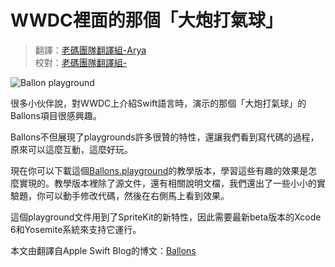# WWDC裡面的那個「大炮打氣球」

> 翻譯：[老碼團隊翻譯組-Arya](http://weibo.com/littlekok/)  
> 校對：[老碼團隊翻譯組-](Jame)

![Ballon playground](https://devimages.apple.com.edgekey.net/swift/images/swift-screenshot.jpg)


很多小伙伴說，對WWDC上介紹Swift語言時，演示的那個「大炮打氣球」的Ballons項目很感興趣。

Ballons不但展現了playgrounds許多很贊的特性，還讓我們看到寫代碼的過程，原來可以這麼互動，這麼好玩。

現在你可以下載這個[Ballons.playground](https://developer.apple.com/swift/blog/downloads/Balloons.zip)的教學版本，學習這些有趣的效果是怎麼實現的。教學版本裡除了源文件，還有相關說明文檔，我們還出了一些小小的實驗題，你可以動手修改代碼，然後在右側馬上看到效果。

這個playground文件用到了SpriteKit的新特性，因此需要最新beta版本的Xcode 6和Yosemite系統來支持它運行。


本文由翻譯自Apple Swift Blog的博文：[Ballons](https://developer.apple.com/swift/blog/?id=9) 
